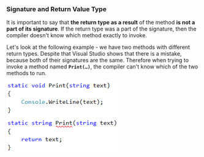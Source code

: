### Signature and Return Value Type

It is important to say that **the return type as a result** of the method **is not a part of its signature**. If the return type was a part of the signature, then the compiler doesn't know which method exactly to invoke.

Let's look at the following example - we have two methods with different return types. Despite that Visual Studio shows that there is a mistake, because both of their signatures are the same. Therefore when trying to invoke a method named **`Print(…)`**, the compiler can't know which of the two methods to run.

![](/assets/chapter-10-images/17.Method-overloading-02.png)